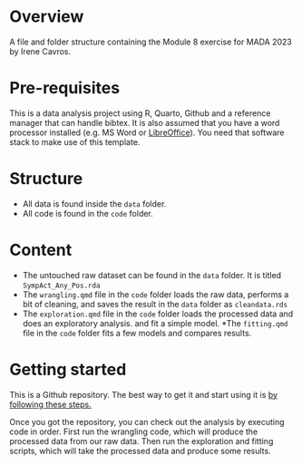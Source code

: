 # Overview

A file and folder structure containing the Module 8 exercise for MADA 2023 by Irene Cavros. 

# Pre-requisites

This is a data analysis project using R, Quarto, Github and a reference manager that can handle bibtex. It is also assumed that you have a word processor installed (e.g. MS Word or [LibreOffice](https://www.libreoffice.org/)). You need that software stack to make use of this template.

# Structure

* All data is found inside the `data` folder.
* All code is found in the `code` folder. 

# Content 

* The untouched raw dataset can be found in the `data` folder. It is titled `SympAct_Any_Pos.rda` 
* The `wrangling.qmd` file in the `code` folder loads the raw data, performs a bit of cleaning, and saves the result in the `data` folder as `cleandata.rds` 
* The `exploration.qmd` file in the `code` folder loads the processed data and does an exploratory analysis. 
and fit a simple model. 
*The `fitting.qmd` file in the `code` folder fits a few models and compares results. 

# Getting started

This is a Github repository. The best way to get it and start using it is [by following these steps.](https://help.github.com/en/articles/creating-a-repository-from-a-template)

Once you got the repository, you can check out the analysis by executing code in order. First run the wrangling code, which will produce the processed data from our raw data. Then run the exploration and fitting scripts, which will take the processed data and produce some results. 


